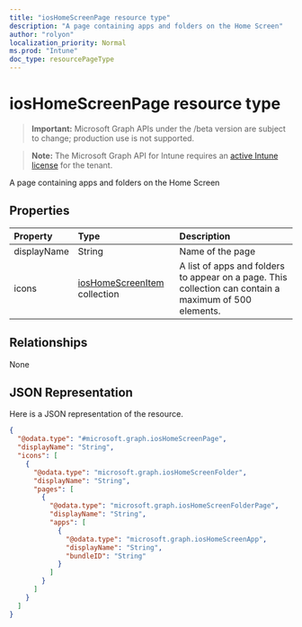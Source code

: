 ```yaml
---
title: "iosHomeScreenPage resource type"
description: "A page containing apps and folders on the Home Screen"
author: "rolyon"
localization_priority: Normal
ms.prod: "Intune"
doc_type: resourcePageType
---
```


# iosHomeScreenPage resource type

> **Important:** Microsoft Graph APIs under the /beta version are subject to change; production use is not supported.

> **Note:** The Microsoft Graph API for Intune requires an [active Intune license](https://go.microsoft.com/fwlink/?linkid=839381) for the tenant.

A page containing apps and folders on the Home Screen

## Properties
|Property|Type|Description|
|:---|:---|:---|
|displayName|String|Name of the page|
|icons|[iosHomeScreenItem](../resources/intune-deviceconfig-ioshomescreenitem.md) collection|A list of apps and folders to appear on a page. This collection can contain a maximum of 500 elements.|

## Relationships
None

## JSON Representation
Here is a JSON representation of the resource.
<!-- {
  "blockType": "resource",
  "@odata.type": "microsoft.graph.iosHomeScreenPage"
}
-->
``` json
{
  "@odata.type": "#microsoft.graph.iosHomeScreenPage",
  "displayName": "String",
  "icons": [
    {
      "@odata.type": "microsoft.graph.iosHomeScreenFolder",
      "displayName": "String",
      "pages": [
        {
          "@odata.type": "microsoft.graph.iosHomeScreenFolderPage",
          "displayName": "String",
          "apps": [
            {
              "@odata.type": "microsoft.graph.iosHomeScreenApp",
              "displayName": "String",
              "bundleID": "String"
            }
          ]
        }
      ]
    }
  ]
}
```




